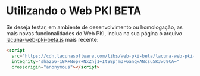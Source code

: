 # Utilizando o Web PKI BETA

Se deseja testar, em ambiente de desenvolvimento ou homologação, as mais novas funcionalidades do Web PKI, inclua na sua página o arquivo [lacuna-web-pki-beta.js](https://cdn.lacunasoftware.com/libs/web-pki-beta/lacuna-web-pki-beta-2.12.5.min.js) mais recente:
```html
<script
  src="https://cdn.lacunasoftware.com/libs/web-pki-beta/lacuna-web-pki-beta-2.12.5.min.js"
  integrity="sha256-18X+Nop7+NxZnj1+ItS8pjm3F6anqxANcsu5K3wJ9CA="
  crossorigin="anonymous"></script>
```